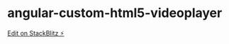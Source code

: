 # angular-custom-html5-videoplayer

[Edit on StackBlitz ⚡️](https://stackblitz.com/edit/angular-custom-html5-videoplayer)